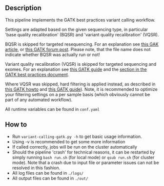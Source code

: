 Description
-----------

This pipeline implements the GATK best practices variant calling
workflow.

Settings are adapted based on the given sequencing type, in particular
'base quality recalibration' (BQSR) and 'variant quality recalibration'
(VQSR). 


BQSR is skipped for targeted resequencing. For an explanation see
[this GAK article](http://gatkforums.broadinstitute.org/gatk/discussion/44/base-quality-score-recalibration-bqsr),
or [this GATK forum post](http://gatkforums.broadinstitute.org/gatk/discussion/4272/targeted-sequencing-appropriate-to-use-baserecalibrator-bqsr-on-150m-bases-over-small-intervals).
Please note, that the file name does not indicate whether BQSR was actually run or not!

Variant quality recalibration (VQSR) is skipped for targeted
sequencing and exomes. For an explanation see
[this GATK guide](https://www.broadinstitute.org/gatk/guide/article?id=3225)
and the
[section in the GATK best practices document](https://www.broadinstitute.org/gatk/guide/bp_step.php?p=2).

Where VQSR was skipped, hard filtering is applied instead, as described in
[this GATK howto](http://gatkforums.broadinstitute.org/gatk/discussion/2806/howto-apply-hard-filters-to-a-call-set)
and
[this GATK guide](https://www.broadinstitute.org/gatk/guide/article?id=3225)).
Note, it is recommended to optimize your filtering settings on a per
sample basis (which obviously cannot be part of any automated
workflow).

All runtime variables can be found in `conf.yaml`


How to
------

- Run `variant-calling-gatk.py -h` to get basic usage information.
- Using -v is recommended to get some more information
- If called correctly, jobs will be run on the cluster automatically
- Should the pipeline 'crash' for technical reasons, it can be restarted by simply running
  `bash run.sh` (for local mode) or `qsub run.sh` (for cluster mode).
  Note that a crash due to input file or parameter issues can not be resolved in this fashion.
- All log files can be found in `./logs/`
- All output files can be found in `./out/`




